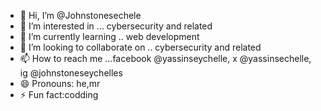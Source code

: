 - 👋 Hi, I’m @Johnstonesechele
- 👀 I’m interested in ... cybersecurity and related
- 🌱 I’m currently learning .. web development
- 💞️ I’m looking to collaborate on .. cybersecurity and related
- 📫 How to reach me ...facebook @yassinseychelle, x @yassinsechelle, ig @johnstoneseychelles
- 😄 Pronouns: he,mr
- ⚡ Fun fact:codding
